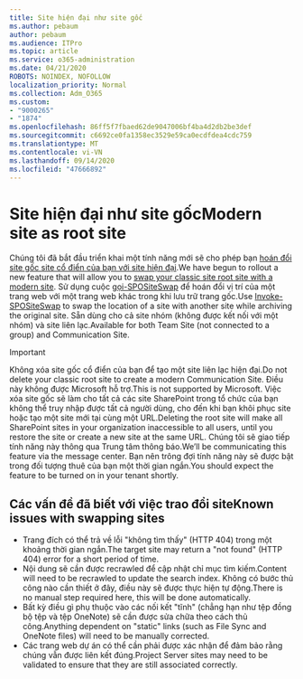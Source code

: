 ```yaml
---
title: Site hiện đại như site gốc
ms.author: pebaum
author: pebaum
ms.audience: ITPro
ms.topic: article
ms.service: o365-administration
ms.date: 04/21/2020
ROBOTS: NOINDEX, NOFOLLOW
localization_priority: Normal
ms.collection: Adm_O365
ms.custom:
- "9000265"
- "1874"
ms.openlocfilehash: 86ff5f7fbaed62de9047006bf4ba4d2db2be3def
ms.sourcegitcommit: c6692ce0fa1358ec3529e59ca0ecdfdea4cdc759
ms.translationtype: MT
ms.contentlocale: vi-VN
ms.lasthandoff: 09/14/2020
ms.locfileid: "47666892"
---
```

# <a name="modern-site-as-root-site"></a><span data-ttu-id="6353e-102">Site hiện đại như site gốc</span><span class="sxs-lookup"><span data-stu-id="6353e-102">Modern site as root site</span></span>

<span data-ttu-id="6353e-103">Chúng tôi đã bắt đầu triển khai một tính năng mới sẽ cho phép bạn [hoán đổi site gốc site cổ điển của bạn với site hiện đại](https://docs.microsoft.com/sharepoint/modern-root-site).</span><span class="sxs-lookup"><span data-stu-id="6353e-103">We have begun to rollout a new feature that will allow you to [swap your classic site root site with a modern site](https://docs.microsoft.com/sharepoint/modern-root-site).</span></span> <span data-ttu-id="6353e-104">Sử dụng cuộc [gọi-SPOSiteSwap](https://docs.microsoft.com/powershell/module/sharepoint-online/invoke-spositeswap?view=sharepoint-ps) để hoán đổi vị trí của một trang web với một trang web khác trong khi lưu trữ trang gốc.</span><span class="sxs-lookup"><span data-stu-id="6353e-104">Use [Invoke-SPOSiteSwap](https://docs.microsoft.com/powershell/module/sharepoint-online/invoke-spositeswap?view=sharepoint-ps) to swap the location of a site with another site while archiving the original site.</span></span> <span data-ttu-id="6353e-105">Sẵn dùng cho cả site nhóm (không được kết nối với một nhóm) và site liên lạc.</span><span class="sxs-lookup"><span data-stu-id="6353e-105">Available for both Team Site (not connected to a group) and Communication Site.</span></span>

>[!Important]
> <span data-ttu-id="6353e-106">Không xóa site gốc cổ điển của bạn để tạo một site liên lạc hiện đại.</span><span class="sxs-lookup"><span data-stu-id="6353e-106">Do not delete your classic root site to create a modern Communication Site.</span></span> <span data-ttu-id="6353e-107">Điều này không được Microsoft hỗ trợ.</span><span class="sxs-lookup"><span data-stu-id="6353e-107">This is not supported by Microsoft.</span></span> <span data-ttu-id="6353e-108">Việc xóa site gốc sẽ làm cho tất cả các site SharePoint trong tổ chức của bạn không thể truy nhập được tất cả người dùng, cho đến khi bạn khôi phục site hoặc tạo một site mới tại cùng một URL.</span><span class="sxs-lookup"><span data-stu-id="6353e-108">Deleting the root site will make all SharePoint sites in your organization inaccessible to all users, until you restore the site or create a new site at the same URL.</span></span> <span data-ttu-id="6353e-109">Chúng tôi sẽ giao tiếp tính năng này thông qua Trung tâm thông báo.</span><span class="sxs-lookup"><span data-stu-id="6353e-109">We’ll be communicating this feature via the message center.</span></span> <span data-ttu-id="6353e-110">Bạn nên trông đợi tính năng này sẽ được bật trong đối tượng thuê của bạn một thời gian ngắn.</span><span class="sxs-lookup"><span data-stu-id="6353e-110">You should expect the feature to be turned on in your tenant shortly.</span></span>

## <a name="known-issues-with-swapping-sites"></a><span data-ttu-id="6353e-111">Các vấn đề đã biết với việc trao đổi site</span><span class="sxs-lookup"><span data-stu-id="6353e-111">Known issues with swapping sites</span></span>
- <span data-ttu-id="6353e-112">Trang đích có thể trả về lỗi "không tìm thấy" (HTTP 404) trong một khoảng thời gian ngắn.</span><span class="sxs-lookup"><span data-stu-id="6353e-112">The target site may return a "not found" (HTTP 404) error for a short period of time.</span></span>
- <span data-ttu-id="6353e-113">Nội dung sẽ cần được recrawled để cập nhật chỉ mục tìm kiếm.</span><span class="sxs-lookup"><span data-stu-id="6353e-113">Content will need to be recrawled to update the search index.</span></span> <span data-ttu-id="6353e-114">Không có bước thủ công nào cần thiết ở đây, điều này sẽ được thực hiện tự động.</span><span class="sxs-lookup"><span data-stu-id="6353e-114">There is no manual step required here, this will be done automatically.</span></span>
- <span data-ttu-id="6353e-115">Bất kỳ điều gì phụ thuộc vào các nối kết "tĩnh" (chẳng hạn như tệp đồng bộ tệp và tệp OneNote) sẽ cần được sửa chữa theo cách thủ công.</span><span class="sxs-lookup"><span data-stu-id="6353e-115">Anything dependent on "static" links (such as File Sync and OneNote files) will need to be manually corrected.</span></span>
- <span data-ttu-id="6353e-116">Các trang web dự án có thể cần phải được xác nhận để đảm bảo rằng chúng vẫn được liên kết đúng.</span><span class="sxs-lookup"><span data-stu-id="6353e-116">Project Server sites may need to be validated to ensure that they are still associated correctly.</span></span> 
